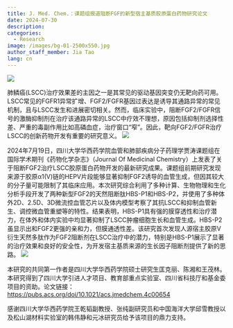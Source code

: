 ```yaml
---
title: J. Med. Chem.：课题组报道阻断FGF的新型宿主基质胶原蛋白药物研究论文
date: 2024-07-30
description: 
categories:
  - Research
image: /images/bg-01-2500x550.jpg
author_staff_member: Jia Tao
lang: cn
---
```

![](/images/图片1.jpg)

肺鳞癌(LSCC)治疗效果差的主因之一是其常见的驱动基因突变仍无靶向药可用。LSCC常见的FGFR1异常扩增、FGF2/FGFR基因过表达是诱导其通路异常的常见机制，且与LSCC发生和进展密切相关。然而，临床实验中，阻断FGF2/FGFR信号的激酶抑制剂在治疗该通路异常的LSCC中疗效不理想，原因包括抑制剂选择性差、严重的毒副作用比如高磷血症，治疗窗口“窄”。因此，靶向FGF2/FGFR治疗LSCC的创新药物开发有重要的研究意义。
![](/images/图片3.jpg)

2024年7月19日，四川大学华西药学院血管和肺部疾病分子药理学贾涛课题组在国际学术期刊《药物化学杂志》（Journal Of Medicinal Chemistry）上发表了关于阻断FGF2治疗LSCC胶原蛋白药物开发的最新研究成果。课题组前期研究发现来源于胶原α1(V)链的HEPV片段能够显著抑制FGF2诱导的血管生成，但因其较大的分子量可能限制了其临床应用。本次研究综合利用了多种计算、生物物理和生化分析手段开发了两种新型FGF2的天然阻断肽HBS-P1和HBS-P2，并使用了多种体外2D、2.5D、3D微流控血管芯片以及体内模型考察了其抗LSCC和抑制血管新生、调控微血管重塑等的特性。结果表明，HBS-P1具有强的膜穿透性和治疗潜力，在体外和体内实验中均显著抑制了LSCC肿瘤细胞生长和血管生成。HBS-P2虽显示出和FGF2更强的亲和力，但膜通透性差。该研究首次发现人源宿主胶原V衍生天然多肽作为FGF2阻断剂在LSCC治疗中的潜力，特别是HBS-P1展示了显著的治疗效果和良好的安全性，为开发宿主基质来源的生长因子阻断剂提供了新的思路。
![](/images/图片2.jpg)

本研究的共同第一作者是四川大学华西药学院硕士研究生匡克丽、陈湘和王茂林。本研究得到了四川大学引进人才项目、教育部重点实验室、四川省科技厅和基金委项目的资助。论文链接： https://pubs.acs.org/doi/10.1021/acs.jmedchem.4c00654

感谢四川大学华西药学院王乾韬副教授、张纯副研究员和中国海洋大学邱雪教授以及松山湖材料实验室的韩伟静和元冰研究员给予该项目的鼎力支持。
